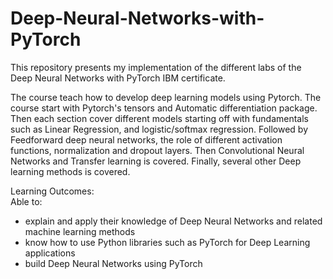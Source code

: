 # Deep-Neural-Networks-with-PyTorch

This repository presents my implementation of the different labs of the Deep Neural Networks with PyTorch IBM certificate.

The course teach how to develop deep learning models using  Pytorch. The course start with Pytorch's  tensors and Automatic differentiation package. Then each section cover different models starting off with fundamentals such as Linear Regression, and logistic/softmax regression. Followed by  Feedforward deep neural networks, the role of different activation functions, normalization and dropout layers. Then Convolutional Neural Networks and Transfer learning is covered. Finally, several other Deep learning methods is covered.

Learning Outcomes:\
Able to:
<ul>
<li>	explain and apply their knowledge of Deep Neural Networks and related machine learning methods</li>
<li>	know how to use Python libraries such as PyTorch  for Deep Learning applications </li>
<li>	build Deep Neural Networks using PyTorch</li>
</ul>
